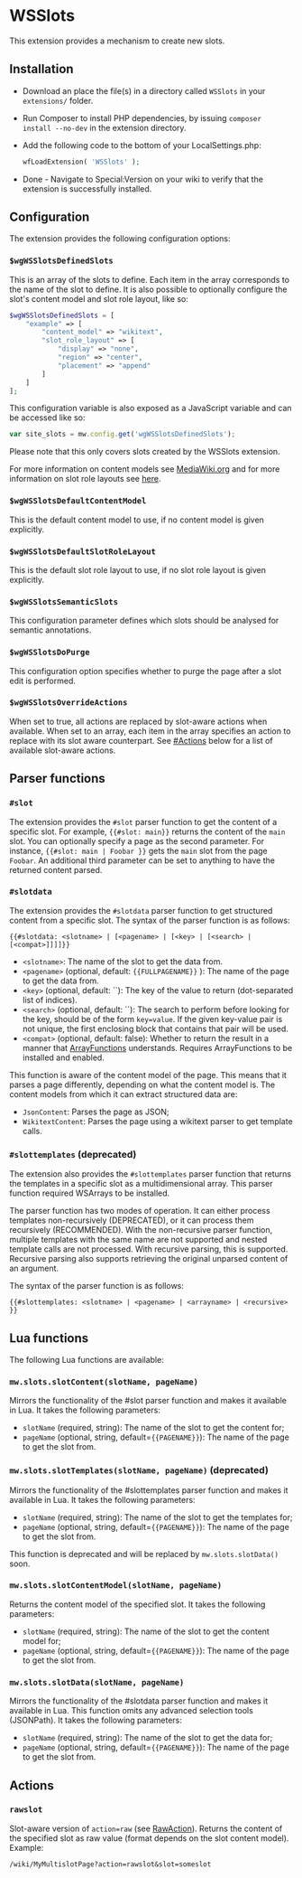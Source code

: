 # WSSlots

This extension provides a mechanism to create new slots.

## Installation

* Download an place the file(s) in a directory called `WSSlots` in your `extensions/` folder.
* Run Composer to install PHP dependencies, by issuing `composer install --no-dev` in the extension directory.
* Add the following code to the bottom of your LocalSettings.php:

    ```php
    wfLoadExtension( 'WSSlots' );
    ```

* Done - Navigate to Special:Version on your wiki to verify that the extension is successfully installed.

## Configuration

The extension provides the following configuration options:

### `$wgWSSlotsDefinedSlots`

This is an array of the slots to define. Each item in the array corresponds to the name of the slot to define. It is also possible to optionally configure the slot's content model and slot role layout, like so:

```php
$wgWSSlotsDefinedSlots = [
    "example" => [
        "content_model" => "wikitext",
        "slot_role_layout" => [
            "display" => "none",
            "region" => "center",
            "placement" => "append"
        ]
    ]
];
```

This configuration variable is also exposed as a JavaScript variable and can be accessed like so:

```javascript
var site_slots = mw.config.get('wgWSSlotsDefinedSlots');
```

Please note that this only covers slots created by the WSSlots extension.

For more information on content models see [MediaWiki.org](https://www.mediawiki.org/wiki/Manual:Page_content_models) and for more information on slot role layouts see [here](https://doc.wikimedia.org/mediawiki-core/master/php/classMediaWiki_1_1Revision_1_1SlotRoleHandler.html#a42a50a9312fd931793c3573808f5b8a1).

### `$wgWSSlotsDefaultContentModel`

This is the default content model to use, if no content model is given explicitly.

### `$wgWSSlotsDefaultSlotRoleLayout`

This is the default slot role layout to use, if no slot role layout is given explicitly.

### `$wgWSSlotsSemanticSlots`

This configuration parameter defines which slots should be analysed for semantic annotations.

### `$wgWSSlotsDoPurge`

This configuration option specifies whether to purge the page after a slot edit is performed.

### `$wgWSSlotsOverrideActions`

When set to true, all actions are replaced by slot-aware actions when available. When set to an array, each item in the array specifies an action to replace with its slot aware counterpart. See [#Actions](#Actions) below for a list of available slot-aware actions.

## Parser functions

### `#slot`
The extension provides the `#slot` parser function to get the content of a specific slot. For example, `{{#slot: main}}` returns the content of the `main` slot. You can optionally specify a page as the second parameter. For instance, `{{#slot: main | Foobar }}` gets the `main` slot from the page `Foobar`. An additional third parameter can be set to anything to have the returned content parsed.

### `#slotdata`
The extension provides the `#slotdata` parser function to get structured content from a specific slot. The syntax of the parser function is as follows:

```
{{#slotdata: <slotname> | [<pagename> | [<key> | [<search> | [<compat>]]]]}}
```

* `<slotname>`: The name of the slot to get the data from.
* `<pagename>` (optional, default: `{{FULLPAGENAME}}` ): The name of the page to get the data from.
* `<key>` (optional, default: ``): The key of the value to return (dot-separated list of indices).
* `<search>` (optional, default: ``): The search to perform before looking for the key, should be of the form `key=value`. If the given key-value pair is not unique, the first enclosing block that contains that pair will be used.
* `<compat>` (optional, default: false): Whether to return the result in a manner that [ArrayFunctions](https://www.mediawiki.org/wiki/Extension:ArrayFunctions) understands. Requires ArrayFunctions to be installed and enabled.

This function is aware of the content model of the page. This means that it parses a page differently, depending on what the content model is. The content models from which it can extract structured data are:

* `JsonContent`: Parses the page as JSON;
* `WikitextContent`: Parses the page using a wikitext parser to get template calls.

### `#slottemplates` (deprecated)
The extension also provides the `#slottemplates` parser function that returns the templates in a specific slot as a multidimensional array. This parser function required WSArrays to be installed.

The parser function has two modes of operation. It can either process templates non-recursively (DEPRECATED), or it can process them recursively (RECOMMENDED). With the non-recursive parser function, multiple templates with the same name are not supported and nested template calls are not processed. With recursive parsing, this is supported. Recursive parsing also supports retrieving the original unparsed content of an argument.

The syntax of the parser function is as follows:

```
{{#slottemplates: <slotname> | <pagename> | <arrayname> | <recursive> }}
```

## Lua functions

The following Lua functions are available:

### `mw.slots.slotContent(slotName, pageName)`

Mirrors the functionality of the #slot parser function and makes it available in Lua. It takes the following parameters:

* `slotName` (required, string): The name of the slot to get the content for;
* `pageName` (optional, string, default=`{{PAGENAME}}`): The name of the page to get the slot from.

### `mw.slots.slotTemplates(slotName, pageName)` (deprecated)

Mirrors the functionality of the #slottemplates parser function and makes it available in Lua.  It takes the following parameters:

* `slotName` (required, string): The name of the slot to get the templates for;
* `pageName` (optional, string, default=`{{PAGENAME}}`): The name of the page to get the slot from.

This function is deprecated and will be replaced by `mw.slots.slotData()` soon.

### `mw.slots.slotContentModel(slotName, pageName)`

Returns the content model of the specified slot. It takes the following parameters:

* `slotName` (required, string): The name of the slot to get the content model for;
* `pageName` (optional, string, default=`{{PAGENAME}}`): The name of the page to get the slot from.

### `mw.slots.slotData(slotName, pageName)`

Mirrors the functionality of the #slotdata parser function and makes it available in Lua. This function omits any advanced selection tools (JSONPath). It takes the following parameters:

* `slotName` (required, string): The name of the slot to get the data for;
* `pageName` (optional, string, default=`{{PAGENAME}}`): The name of the page to get the slot from.

## Actions

### `rawslot`
Slot-aware version of `action=raw` (see [RawAction](https://m.mediawiki.org/wiki/Manual:RawAction.php)). Returns the content of the specified slot as raw value (format depends on the slot content model). Example:

```
/wiki/MyMultislotPage?action=rawslot&slot=someslot
```
